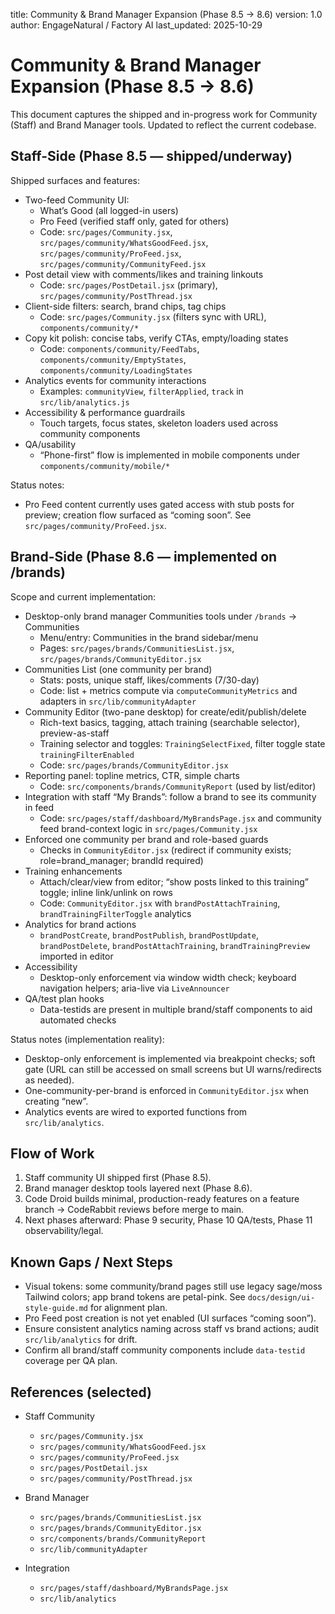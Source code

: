 title: Community & Brand Manager Expansion (Phase 8.5 → 8.6)
version: 1.0
author: EngageNatural / Factory AI
last_updated: 2025-10-29

# Community & Brand Manager Expansion (Phase 8.5 → 8.6)

This document captures the shipped and in-progress work for Community (Staff) and Brand Manager tools. Updated to reflect the current codebase.

## Staff-Side (Phase 8.5 — shipped/underway)

Shipped surfaces and features:

- Two-feed Community UI:
  - What’s Good (all logged-in users)
  - Pro Feed (verified staff only, gated for others)
  - Code: `src/pages/Community.jsx`, `src/pages/community/WhatsGoodFeed.jsx`, `src/pages/community/ProFeed.jsx`, `src/pages/community/CommunityFeed.jsx`
- Post detail view with comments/likes and training linkouts
  - Code: `src/pages/PostDetail.jsx` (primary), `src/pages/community/PostThread.jsx`
- Client-side filters: search, brand chips, tag chips
  - Code: `src/pages/Community.jsx` (filters sync with URL), `components/community/*`
- Copy kit polish: concise tabs, verify CTAs, empty/loading states
  - Code: `components/community/FeedTabs`, `components/community/EmptyStates`, `components/community/LoadingStates`
- Analytics events for community interactions
  - Examples: `communityView`, `filterApplied`, `track` in `src/lib/analytics.js`
- Accessibility & performance guardrails
  - Touch targets, focus states, skeleton loaders used across community components
- QA/usability
  - “Phone-first” flow is implemented in mobile components under `components/community/mobile/*`

Status notes:
- Pro Feed content currently uses gated access with stub posts for preview; creation flow surfaced as “coming soon”. See `src/pages/community/ProFeed.jsx`.

## Brand-Side (Phase 8.6 — implemented on /brands)

Scope and current implementation:

- Desktop-only brand manager Communities tools under `/brands` → Communities
  - Menu/entry: Communities in the brand sidebar/menu
  - Pages: `src/pages/brands/CommunitiesList.jsx`, `src/pages/brands/CommunityEditor.jsx`
- Communities List (one community per brand)
  - Stats: posts, unique staff, likes/comments (7/30-day)
  - Code: list + metrics compute via `computeCommunityMetrics` and adapters in `src/lib/communityAdapter`
- Community Editor (two-pane desktop) for create/edit/publish/delete
  - Rich-text basics, tagging, attach training (searchable selector), preview-as-staff
  - Training selector and toggles: `TrainingSelectFixed`, filter toggle state `trainingFilterEnabled`
  - Code: `src/pages/brands/CommunityEditor.jsx`
- Reporting panel: topline metrics, CTR, simple charts
  - Code: `src/components/brands/CommunityReport` (used by list/editor)
- Integration with staff “My Brands”: follow a brand to see its community in feed
  - Code: `src/pages/staff/dashboard/MyBrandsPage.jsx` and community feed brand-context logic in `src/pages/Community.jsx`
- Enforced one community per brand and role-based guards
  - Checks in `CommunityEditor.jsx` (redirect if community exists; role=brand_manager; brandId required)
- Training enhancements
  - Attach/clear/view from editor; “show posts linked to this training” toggle; inline link/unlink on rows
  - Code: `CommunityEditor.jsx` with `brandPostAttachTraining`, `brandTrainingFilterToggle` analytics
- Analytics for brand actions
  - `brandPostCreate`, `brandPostPublish`, `brandPostUpdate`, `brandPostDelete`, `brandPostAttachTraining`, `brandTrainingPreview` imported in editor
- Accessibility
  - Desktop-only enforcement via window width check; keyboard navigation helpers; aria-live via `LiveAnnouncer`
- QA/test plan hooks
  - Data-testids are present in multiple brand/staff components to aid automated checks

Status notes (implementation reality):
- Desktop-only enforcement is implemented via breakpoint checks; soft gate (URL can still be accessed on small screens but UI warns/redirects as needed).
- One-community-per-brand is enforced in `CommunityEditor.jsx` when creating “new”.
- Analytics events are wired to exported functions from `src/lib/analytics`.

## Flow of Work

1) Staff community UI shipped first (Phase 8.5).
2) Brand manager desktop tools layered next (Phase 8.6).
3) Code Droid builds minimal, production-ready features on a feature branch → CodeRabbit reviews before merge to main.
4) Next phases afterward: Phase 9 security, Phase 10 QA/tests, Phase 11 observability/legal.

## Known Gaps / Next Steps

- Visual tokens: some community/brand pages still use legacy sage/moss Tailwind colors; app brand tokens are petal-pink. See `docs/design/ui-style-guide.md` for alignment plan.
- Pro Feed post creation is not yet enabled (UI surfaces “coming soon”).
- Ensure consistent analytics naming across staff vs brand actions; audit `src/lib/analytics` for drift.
- Confirm all brand/staff community components include `data-testid` coverage per QA plan.

## References (selected)

- Staff Community
  - `src/pages/Community.jsx`
  - `src/pages/community/WhatsGoodFeed.jsx`
  - `src/pages/community/ProFeed.jsx`
  - `src/pages/PostDetail.jsx`
  - `src/pages/community/PostThread.jsx`

- Brand Manager
  - `src/pages/brands/CommunitiesList.jsx`
  - `src/pages/brands/CommunityEditor.jsx`
  - `src/components/brands/CommunityReport`
  - `src/lib/communityAdapter`

- Integration
  - `src/pages/staff/dashboard/MyBrandsPage.jsx`
  - `src/lib/analytics`
